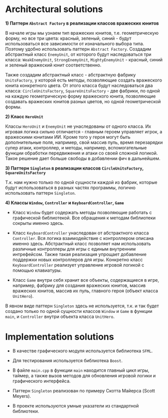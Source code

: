# Architectural solutions

**1) Паттерн `Abstract Factory` в реализации классов вражеских юнитов**

В начале игры мы узнаем тип вражеских юнитов, т.е. геометрическую форму, но все три цвета: красный, зеленый, синий - будут использоваться все зависимости от изначального выбора типа. Поэтому удобно использовать паттерн `Abstract Factory`. Создадим абстрактный класс `EnemyUnit`, от которого будут наследоваться три класса: `WeakEnemyUnit`, `StrongEnemyUnit`, `MightyEnemyUnit` - красный, синий и зеленый вражеский юнит соответственно. 

Также создадим абстрактный класс - абстрактную фабрику `UnitsFactory`, у которой есть методы, позволяющие создать вражеского юнита конкретного цвета. От этого класса будут наследоваться два класса: `СircleUnitsFactory`, `SquareUnitsFactory` - две фабрики, по одной на каждую геометрическую форму вражеского юнита, позволяющие создавать вражеских юнитов разных цветов, но одной геометрической формы.

**2) Класс `HeroUnit`**

Классы `HeroUnit` и `EnemyUnit` не унаследованы от одного класса. Их игровая логика сильно отличается - главным героем управляет игрок, а вражескими юнитами ИИ. Кроме того у героя могут быть дополнительные поля, например, свой массив пуль, время перезарядки супер атаки, контроллер, и методы, например, вспомогательные функции обработки передвижения и атаки со своей сложной логикой. Такое решение дает больше свободы в добавлении фич в дальнейшем.

**3) Паттерн `Singleton` в реализации классов `СircleUnitsFactory`, `SquareUnitsFactory`**

Т.к. нам нужно только по одной сущности каждой из фабрик, которые будут использоваться в разных частях программы, логично использовать паттерн `Singleton`.

**4) Классы `Window`, `Controller` и `KeyboardController`, `Game`**

* Класс `Window` будет содержать методы позволяющие работать с графической библиотекой. Все обращения к методам библиотеки сокрыты именно здесь.

* Класс `KeyboardController` унаследован от абстрактного класса `Controller`. Вся логика взаимодействие с контроллером описана именно здесь. Абстрактный класс позволяет нам использовать различные контроллеры для игры с единым внутренним интрефейсом. Также такая реализация упрощает добавление поддержки новых контроллеров для игры. Конкретно класс `KeyboardController` реализует управление игровой логикой с помощью клавиатуры.

* Класс `Game` внутри себя хранит все объекты, содержащиеся в игре, например, фабрику для создания вражеских юнитов, массив вражеских юнитов, массив их пуль, главного героя (объект класса `UnitHero`).

В явном виде паттерн `Singleton` здесь не используется, т.к. и так будет создано только по одной сущности классов `Window` и `Game` в функции `main`, и `Controller` внутри объекта класса `UnitHero`. 


# Implementation solutions

* В качестве графического модуля используется библиотека `SFML`.

* Для тестирования используется библиотека `Boost`.

* В файле `main.cpp` в функции `main` находится главный цикл игры, таймер, а также вызов методов для обновления игровой логики и графического интерфейса.

* Паттерн `Singleton` реализован по примеру Скотта Майерса (Scott Meyers).

* В проекте используются умные указатели из стандартной библиотеки.
